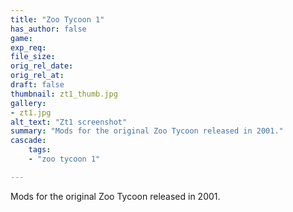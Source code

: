 ```yaml
---
title: "Zoo Tycoon 1"
has_author: false
game:
exp_req: 
file_size: 
orig_rel_date:
orig_rel_at:
draft: false
thumbnail: zt1_thumb.jpg
gallery:
- zt1.jpg
alt_text: "Zt1 screenshot"
summary: "Mods for the original Zoo Tycoon released in 2001."
cascade:
    tags: 
    - "zoo tycoon 1"

---
```


Mods for the original Zoo Tycoon released in 2001.